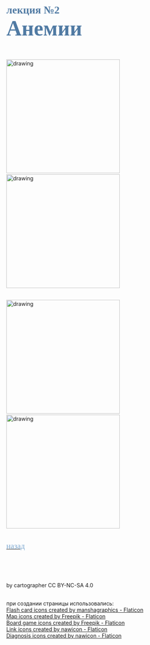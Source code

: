 # <span style="color: #507AA3; font-family: Corbel Light;">лекция №2 </span><br><span style="color: #507AA3; font-family: Corbel Light; font-size: 200%">Анемии</span>
<br/>

>

[<img src="./карты.png" alt="drawing" width="300"/>](2_Blood-3-1.md)&emsp;&emsp;&emsp;&emsp;[<img src="./match.png" alt="drawing" width="300"/>](2_Blood-3-2.md)<br/>
<br/>

[<img src="./клин.png" alt="drawing" width="300"/>](2_Blood-3-3.md)&emsp;&emsp;&emsp;&emsp;&emsp;[<img src="./карта.png" alt="drawing" width="300"/>](2_Blood-3-4.md)<br/>
<br/>
<br/>
[<span style="color: #81AAD1; font-family: Corbel Light;font-size: 150%">назад</span>](2_Blood-3.md)<br/>
<br/>
<br/>
<br/>
<br/>

<footer>           
by cartographer CC BY-NC-SA 4.0<br/><br/>

при создании страницы использовались:<br/>
<a href="https://www.flaticon.com/free-icons/flash-card" title="flash card icons">Flash card icons created by manshagraphics - Flaticon</a><br/>
<a href="https://www.flaticon.com/free-icons/map" title="map icons">Map icons created by Freepik - Flaticon</a><br/>
<a href="https://www.flaticon.com/free-icons/board-game" title="board game icons">Board game icons created by Freepik - Flaticon</a><br/>
<a href="https://www.flaticon.com/free-icons/link" title="link icons">Link icons created by nawicon - Flaticon</a><br/>
<a href="https://www.flaticon.com/free-icons/diagnosis" title="diagnosis icons">Diagnosis icons created by nawicon - Flaticon</a>
</footer>

